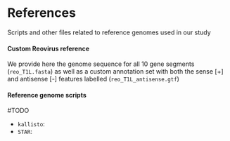 # **References**

Scripts and other files related to reference genomes used in our study

#### Custom Reovirus reference
We provide here the genome sequence for all 10 gene segments (`reo_T1L.fasta`) as well as a custom annotation set with both the sense [+] and antisense [-] features labelled (`reo_T1L_antisense.gtf`)

#### Reference genome scripts
#TODO
- `kallisto`:
- `STAR`:
